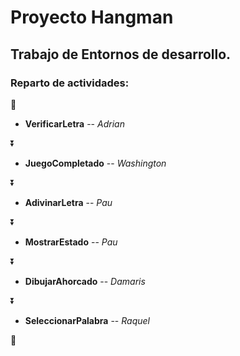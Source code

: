 # Proyecto Hangman
## Trabajo de Entornos de desarrollo.



### Reparto de actividades:
:red_car:

- **VerificarLetra** -- *Adrian*
  
:arrow_double_down:
  
- **JuegoCompletado** -- *Washington*
  
:arrow_double_down:

- **AdivinarLetra** -- *Pau*
  
:arrow_double_down:

- **MostrarEstado** -- *Pau*
  
:arrow_double_down:

- **DibujarAhorcado** -- *Damaris*
  
:arrow_double_down:

- **SeleccionarPalabra** -- *Raquel*
  
:checkered_flag:



